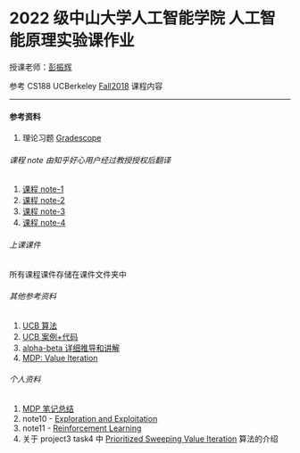 # 2022 级中山大学人工智能学院 人工智能原理实验课作业

授课老师：[彭振辉](https://zhenhuipeng.com/ "Markdown")

参考 CS188 UCBerkeley [Fall2018](https://inst.eecs.berkeley.edu/~cs188/fa18/index.html "Markdown") 课程内容

---

#### 参考资料

1. 理论习题 [Gradescope](https://www.gradescope.com/courses/33660 "Markdown")

###### 课程 note 由知乎好心用户经过教授授权后翻译

1. [课程 note-1](https://zhuanlan.zhihu.com/p/61895500 "Markdown")
2. [课程 note-2](https://zhuanlan.zhihu.com/p/64368643 "Markdown")
3. [课程 note-3](https://zhuanlan.zhihu.com/p/148256240 "Markdown")
4. [课程 note-4](https://zhuanlan.zhihu.com/p/272652797 "Markdown")

###### 上课课件

所有课程课件存储在课件文件夹中

###### 其他参考资料

1. [UCB 算法](https://zhuanlan.zhihu.com/p/589652397 "Markdown")
2. [UCB 案例+代码](https://zhuanlan.zhihu.com/p/32356077 "Markdown")
3. [alpha-beta 详细推导和讲解](https://blog.csdn.net/weixin_42165981/article/details/103263211 "Markdown")
4. [MDP: Value Iteration](https://zhuanlan.zhihu.com/p/33229439 "Markdown")

###### 个人资料

1. [MDP 笔记总结](https://github.com/SueBwj/CS188/blob/main/MDP.pdf "Markdown")
2. note10 - [Exploration and Exploitation](https://github.com/SueBwj/CS188/blob/main/Exploration%20and%20Exploitation.pdf "Markdown")
3. note11 - [Reinforcement Learning](https://github.com/SueBwj/CS188/blob/main/Reinforcement%20Learning.pdf "Markdown")
4. 关于 project3 task4 中 [Prioritized Sweeping Value Iteration](https://github.com/SueBwj/CS188/blob/main/reinforcement/NIPS-1992-memory-based-reinforcement-learning-efficient-computation-with-prioritized-sweeping-Paper.pdf "Markdown") 算法的介绍

